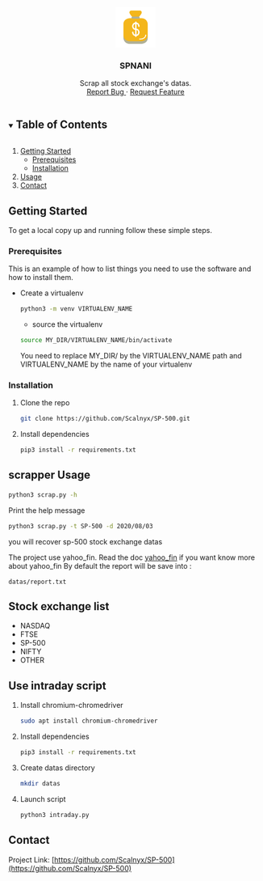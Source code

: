 <!-- PROJECT LOGO -->
<br />
<p align="center">
  <a href="https://github.com/Scalnyx/SP-500">
    <img src="datas/logo.png" alt="Logo" width="80" height="80">
  </a>

  <h3 align="center">SPNANI</h3>

  <p align="center">
    Scrap all stock exchange's datas.
    <br />
    <a href="https://github.com/Scalnyx/SP-500/issues">Report Bug </a>
    ·
    <a href="https://github.com/Scalnyx/SP-500/issues">Request Feature</a>
  </p>
</p>



<!-- TABLE OF CONTENTS -->
<details open="open">
  <summary><h2 style="display: inline-block">Table of Contents</h2></summary>
  <ol>
    <li>
      <a href="#getting-started">Getting Started</a>
      <ul>
        <li><a href="#prerequisites">Prerequisites</a></li>
        <li><a href="#installation">Installation</a></li>
      </ul>
    </li>
    <li><a href="#usage">Usage</a></li>
    <li><a href="#contact">Contact</a></li>
  </ol>
</details>

## Getting Started

To get a local copy up and running follow these simple steps.

### Prerequisites

This is an example of how to list things you need to use the software and how to install them.

* Create a virtualenv
  ```sh
  python3 -m venv VIRTUALENV_NAME
  ```
  * source the virtualenv
  ```sh
  source MY_DIR/VIRTUALENV_NAME/bin/activate
  ```
  You need to replace MY_DIR/ by the VIRTUALENV_NAME path and VIRTUALENV_NAME by the name of your virtualenv


### Installation

1. Clone the repo
   ```sh
   git clone https://github.com/Scalnyx/SP-500.git
   ```
2. Install dependencies
   ```sh
   pip3 install -r requirements.txt
   ```

## scrapper Usage

  ```sh
 python3 scrap.py -h
 ```

Print the help message

  ```sh
 python3 scrap.py -t SP-500 -d 2020/08/03
 ```

you will recover sp-500 stock exchange datas

The project use yahoo_fin. Read the doc [yahoo_fin](https://github.com/Scalnyx/SP-500) if you want know more about yahoo_fin
By default the report will be save into :
```
datas/report.txt
```

## Stock exchange list
* NASDAQ
* FTSE
* SP-500
* NIFTY
* OTHER

## Use intraday script

1. Install chromium-chromedriver

    ```sh
    sudo apt install chromium-chromedriver
    ```

2. Install dependencies
   ```sh
   pip3 install -r requirements.txt
   ```
3. Create datas directory
   ```sh
   mkdir datas
   ```
4. Launch script
   ```sh
   python3 intraday.py
   ```

## Contact

Project Link: [https://github.com/Scalnyx/SP-500](https://github.com/Scalnyx/SP-500)
